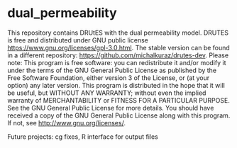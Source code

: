 # dual_permeability

This repository contains DRUtES with the dual permeability model.
DRUTES is free and distributed under GNU public license https://www.gnu.org/licenses/gpl-3.0.html.
The stable version can be found in a different repository: https://github.com/michalkuraz/drutes-dev. 
Please note: This program is free software: you can redistribute it and/or modify
 it under the terms of the GNU General Public License as published by
 the Free Software Foundation, either version 3 of the License, or
 (at your option) any later version.
 This program is distributed in the hope that it will be useful,
 but WITHOUT ANY WARRANTY; without even the implied warranty of
 MERCHANTABILITY or FITNESS FOR A PARTICULAR PURPOSE. See the
 GNU General Public License for more details.
 You should have received a copy of the GNU General Public License
 along with this program. If not, see <http://www.gnu.org/licenses/>.

Future projects: cg fixes, R interface for output files
